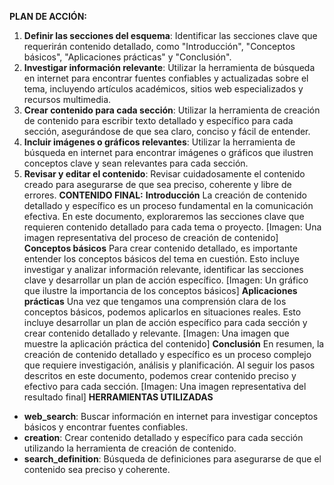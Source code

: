**PLAN DE ACCIÓN:**
1. **Definir las secciones del esquema**: Identificar las secciones clave que requerirán contenido detallado, como "Introducción", "Conceptos básicos", "Aplicaciones prácticas" y "Conclusión".
2. **Investigar información relevante**: Utilizar la herramienta de búsqueda en internet para encontrar fuentes confiables y actualizadas sobre el tema, incluyendo artículos académicos, sitios web especializados y recursos multimedia.
3. **Crear contenido para cada sección**: Utilizar la herramienta de creación de contenido para escribir texto detallado y específico para cada sección, asegurándose de que sea claro, conciso y fácil de entender.
4. **Incluir imágenes o gráficos relevantes**: Utilizar la herramienta de búsqueda en internet para encontrar imágenes o gráficos que ilustren conceptos clave y sean relevantes para cada sección.
5. **Revisar y editar el contenido**: Revisar cuidadosamente el contenido creado para asegurarse de que sea preciso, coherente y libre de errores.
**CONTENIDO FINAL:**
**Introducción**
La creación de contenido detallado y específico es un proceso fundamental en la comunicación efectiva. En este documento, exploraremos las secciones clave que requieren contenido detallado para cada tema o proyecto.
[Imagen: Una imagen representativa del proceso de creación de contenido]
**Conceptos básicos**
Para crear contenido detallado, es importante entender los conceptos básicos del tema en cuestión. Esto incluye investigar y analizar información relevante, identificar las secciones clave y desarrollar un plan de acción específico.
[Imagen: Un gráfico que ilustre la importancia de los conceptos básicos]
**Aplicaciones prácticas**
Una vez que tengamos una comprensión clara de los conceptos básicos, podemos aplicarlos en situaciones reales. Esto incluye desarrollar un plan de acción específico para cada sección y crear contenido detallado y relevante.
[Imagen: Una imagen que muestre la aplicación práctica del contenido]
**Conclusión**
En resumen, la creación de contenido detallado y específico es un proceso complejo que requiere investigación, análisis y planificación. Al seguir los pasos descritos en este documento, podemos crear contenido preciso y efectivo para cada sección.
[Imagen: Una imagen representativa del resultado final]
**HERRAMIENTAS UTILIZADAS**
* **web_search**: Buscar información en internet para investigar conceptos básicos y encontrar fuentes confiables.
* **creation**: Crear contenido detallado y específico para cada sección utilizando la herramienta de creación de contenido.
* **search_definition**: Búsqueda de definiciones para asegurarse de que el contenido sea preciso y coherente.